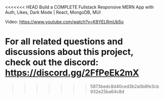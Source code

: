 
<<<<<<< HEAD
Build a COMPLETE Fullstack Responsive MERN App with Auth, Likes, Dark Mode | React, MongoDB, MUI

Video: https://www.youtube.com/watch?v=K8YELRmUb5o

For all related questions and discussions about this project, check out the discord: https://discord.gg/2FfPeEk2mX
=======
>>>>>>> 5873bedc8d40ced3b2a0b8fe3cb932e25ba64c8d
